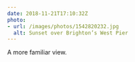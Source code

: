 ```yaml
---
date: 2018-11-21T17:10:32Z
photo:
- url: /images/photos/1542820232.jpg
  alt: Sunset over Brighton’s West Pier
---
```

A more familiar view.
